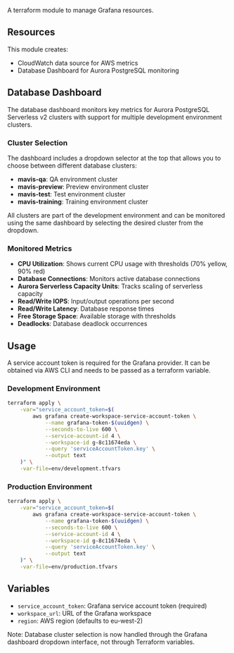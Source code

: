 A terraform module to manage Grafana resources.

## Resources

This module creates:

- CloudWatch data source for AWS metrics
- Database Dashboard for Aurora PostgreSQL monitoring

## Database Dashboard

The database dashboard monitors key metrics for Aurora PostgreSQL Serverless v2 clusters with support for multiple development environment clusters.

### Cluster Selection

The dashboard includes a dropdown selector at the top that allows you to choose between different database clusters:

- **mavis-qa**: QA environment cluster
- **mavis-preview**: Preview environment cluster
- **mavis-test**: Test environment cluster
- **mavis-training**: Training environment cluster

All clusters are part of the development environment and can be monitored using the same dashboard by selecting the desired cluster from the dropdown.

### Monitored Metrics

- **CPU Utilization**: Shows current CPU usage with thresholds (70% yellow, 90% red)
- **Database Connections**: Monitors active database connections
- **Aurora Serverless Capacity Units**: Tracks scaling of serverless capacity
- **Read/Write IOPS**: Input/output operations per second
- **Read/Write Latency**: Database response times
- **Free Storage Space**: Available storage with thresholds
- **Deadlocks**: Database deadlock occurrences

## Usage

A service account token is required for the Grafana provider. It can be obtained via AWS CLI and needs to be passed as a terraform variable.

### Development Environment

```bash
terraform apply \
    -var="service_account_token=$(
        aws grafana create-workspace-service-account-token \
            --name grafana-token-$(uuidgen) \
            --seconds-to-live 600 \
            --service-account-id 4 \
            --workspace-id g-8c11674eda \
            --query 'serviceAccountToken.key' \
            --output text
    )" \
    -var-file=env/development.tfvars
```

### Production Environment

```bash
terraform apply \
    -var="service_account_token=$(
        aws grafana create-workspace-service-account-token \
            --name grafana-token-$(uuidgen) \
            --seconds-to-live 600 \
            --service-account-id 4 \
            --workspace-id g-8c11674eda \
            --query 'serviceAccountToken.key' \
            --output text
    )" \
    -var-file=env/production.tfvars
```

## Variables

- `service_account_token`: Grafana service account token (required)
- `workspace_url`: URL of the Grafana workspace
- `region`: AWS region (defaults to eu-west-2)

Note: Database cluster selection is now handled through the Grafana dashboard dropdown interface, not through Terraform variables.
